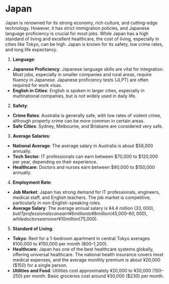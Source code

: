# Japan

Japan is renowned for its strong economy, rich culture, and cutting-edge technology. However, it has strict immigration policies, and Japanese language proficiency is crucial for most jobs. While Japan has a high standard of living and excellent healthcare, the cost of living, especially in cities like Tokyo, can be high. Japan is known for its safety, low crime rates, and long life expectancy.

1.  **Language**:
-   **Japanese Proficiency**: Japanese language skills are vital for integration. Most jobs, especially in smaller companies and rural areas, require fluency in Japanese. Japanese proficiency tests (JLPT) are often required for work visas.
-   **English in Cities**: English is spoken in larger cities, especially in multinational companies, but is not widely used in daily life.
2.  **Safety**:
-   **Crime Rates**: Australia is generally safe, with low rates of violent crime, although property crime can be more common in certain areas.
-   **Safe Cities**: Sydney, Melbourne, and Brisbane are considered very safe.
3.  **Average Salaries**:
-   **National Average**: The average salary in Australia is about $58,000 annually.
-   **Tech Sector**: IT professionals can earn between $70,000 to $120,000 per year, depending on their experience.
-   **Healthcare**: Doctors and nurses earn between $90,000 to $150,000 annually.
4.  **Employment Rate**:
-   **Job Market**: Japan has strong demand for IT professionals, engineers, medical staff, and English teachers. The job market is competitive, particularly in non-English-speaking roles.
-   **Average Salary**: The average annual salary is ¥4.4 million ($33,000), but IT professionals can earn ¥6 million to ¥8 million ($45,000–$60,000), while doctors earn over ¥10 million ($75,000).
5.  **Standard of Living**:
-   **Tokyo**: Rent for a 1-bedroom apartment in central Tokyo averages ¥100,000 to ¥150,000 per month ($800–$1,200).
-   **Healthcare**: Japan has one of the best healthcare systems globally, offering universal healthcare. The national health insurance covers most medical expenses, and the average monthly premium is about ¥20,000 ($150) for a single person.
-   **Utilities and Food**: Utilities cost approximately ¥20,000 to ¥30,000 ($150–$250) per month. Basic groceries cost around ¥30,000 ($230) per month.
